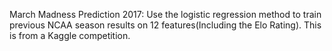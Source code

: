March Madness Prediction 2017: Use the logistic regression method to train previous NCAA season results on 12 features(Including the Elo Rating). 
This is from a Kaggle competition.
